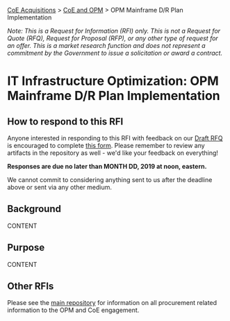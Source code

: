[CoE Acquisitions](https://github.com/GSA/coe-acquisitions) > [CoE and OPM](https://github.com/GSA/coe-opm-acquisitions) > OPM Mainframe D/R Plan Implementation

*Note: This is a Request for Information (RFI) only. This is not a Request for Quote (RFQ), Request for Proposal (RFP), or any other type of request for an offer. This is a market research function and does not represent a commitment by the Government to issue a solicitation or award a contract.*

# IT Infrastructure Optimization: OPM Mainframe D/R Plan Implementation

## How to respond to this RFI

Anyone interested in responding to this RFI with feedback on our [Draft RFQ](Draft-RFQ.pdf) is encouraged to complete [this form](URL). Please remember to review any artifacts in the repository as well - we'd like your feedback on everything!

**Responses are due no later than MONTH DD, 2019 at noon, eastern.**

We cannot commit to considering anything sent to us after the deadline above or sent via any other medium.

## Background

CONTENT

## Purpose

CONTENT

## Other RFIs
Please see the [main repository](https://github.com/GSA/coe-opm-acquisitions/) for information on all procurement related information to the OPM and CoE engagement.
